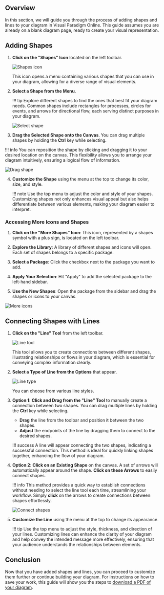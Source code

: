 ## Overview

In this section, we will guide you through the process of adding shapes and lines to your diagram in Visual Paradigm Online. This guide assumes you are already on a blank diagram page, ready to create your visual representation.

## Adding Shapes

1. **Click on the "Shapes" Icon** located on the left toolbar.

    ![Shapes icon](./images/shapes-icon.png)

    This icon opens a menu containing various shapes that you can use in your diagram, allowing for a diverse range of visual elements.

2. **Select a Shape from the Menu**.

    !!! tip
        Explore different shapes to find the ones that best fit your diagram needs. Common shapes include rectangles for processes, circles for events, and arrows for directional flow, each serving distinct purposes in your diagram.

    ![Select shape](./images/select-shape.png)

3. **Drag the Selected Shape onto the Canvas**. You can drag multiple shapes by holding the **Ctrl** key while selecting.

!!! info
    You can reposition the shape by clicking and dragging it to your desired location on the canvas. This flexibility allows you to arrange your diagram intuitively, ensuring a logical flow of information.

![Drag shape](./images/drag-shape.gif)

4. **Customize the Shape** using the menu at the top to change its color, size, and style.

    !!! note
        Use the top menu to adjust the color and style of your shapes. Customizing shapes not only enhances visual appeal but also helps differentiate between various elements, making your diagram easier to interpret.

### Accessing More Icons and Shapes

1. **Click on the "More Shapes" Icon**: This icon, represented by a shapes symbol with a plus sign, is located on the left toolbar.

2. **Explore the Library**: A library of different shapes and icons will open. Each set of shapes belongs to a specific package.

3. **Select a Package**: Click the checkbox next to the package you want to add.

4. **Apply Your Selection**: Hit "Apply" to add the selected package to the left-hand sidebar.

5. **Use the New Shapes**: Open the package from the sidebar and drag the shapes or icons to your canvas.

![More icons](./images/more-icon.gif)

## Connecting Shapes with Lines

1. **Click on the "Line" Tool** from the left toolbar.

    ![Line tool](./images/line-tool.png)

    This tool allows you to create connections between different shapes, illustrating relationships or flows in your diagram, which is essential for conveying complex information clearly.

2. **Select a Type of Line from the Options** that appear.

   ![Line type](./images/line-type.png)

   You can choose from various line styles.

3. **Option 1**: **Click and Drag from the "Line" Tool** to manually create a connection between two shapes. You can drag multiple lines by holding the **Ctrl** key while selecting.

   - **Drag** the line from the toolbar and position it between the two shapes.
   - **Adjust** the endpoints of the line by dragging them to connect to the desired shapes.

    !!! success
        A line will appear connecting the two shapes, indicating a successful connection. This method is ideal for quickly linking shapes together, enhancing the flow of your diagram.

4. **Option 2**: **Click on an Existing Shape** on the canvas. A set of arrows will automatically appear around the shape. **Click on these Arrows** to easily connect shapes.

    !!! info
        This method provides a quick way to establish connections without needing to select the line tool each time, streamlining your workflow. Simply **click** on the arrows to create connections between shapes effortlessly.

   ![Connect shapes](./images/connect-shapes.gif)

5. **Customize the Line** using the menu at the top to change its appearance.

    !!! tip
        Use the top menu to adjust the style, thickness, and direction of your lines. Customizing lines can enhance the clarity of your diagram and help convey the intended message more effectively, ensuring that your audience understands the relationships between elements.

## Conclusion

Now that you have added shapes and lines, you can proceed to customize them further or continue building your diagram. For instructions on how to save your work, this guide will show you the steps to [download a PDF of your diagram](https://vik061.github.io/Visual-Paradigm-User-Documentation/Downloading_PDF_of_diagram/).
